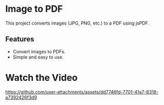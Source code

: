 # Image to PDF

This project converts images (JPG, PNG, etc.) to a PDF using jsPDF.

## Features

- Convert images to PDFs.
- Simple and easy to use.

# Watch the Video

https://github.com/user-attachments/assets/dd7746fd-7701-41a7-8318-a7392426f3d9

